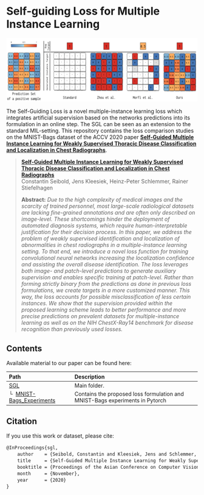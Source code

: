 # Self-guiding Loss for Multiple Instance Learning
![Title Image](./imgs/supervision_types.png)

The Self-Guiding Loss is a novel multiple-instance learning loss which integrates artificial supervision based on the networks predictions into its formulation in an online step. The SGL can be seen as an extension to the standard MIL-setting. This repository contains the loss comparison studies on the MNIST-Bags dataset of the ACCV 2020 paper [**Self-Guided Multiple Instance Learning for Weakly Supervised Thoracic Disease Classification and Localization in Chest Radiographs**](https://arxiv.org/pdf/2010.00127.pdf).

> [**Self-Guided Multiple Instance Learning for Weakly Supervised Thoracic Disease Classification and Localization in Chest Radiographs**](https://arxiv.org/pdf/2010.00127.pdf)<br>
> Constantin Seibold, Jens Kleesiek, Heinz-Peter Schlemmer, Rainer Stiefelhagen<br>
> 
>
> **Abstract:** *Due to the high complexity of medical images and the scarcity of  trained  personnel,  most  large-scale  radiological  datasets  are  lacking fine-grained  annotations  and  are  often  only  described  on  image-level. These shortcomings hinder the deployment of automated diagnosis systems, which require human-interpretable justification for their decision process.  In  this  paper,  we  address  the  problem  of  weakly  supervised identification  and  localization  of  abnormalities  in  chest  radiographs  in a multiple-instance learning setting. To that end, we introduce a novel loss function for training convolutional neural networks increasing the localization confidence and assisting the overall disease identification. The loss leverages both image- and patch-level predictions to generate auxiliary supervision and enables specific training at patch-level. Rather than forming strictly binary from the predictions as done in previous loss formulations, we create targets in a more customized manner. This way, the loss accounts for possible misclassification of less certain instances. We show that the supervision provided within the proposed learning scheme leads to better performance and more precise predictions on prevalent datasets  for  multiple-instance  learning  as  well  as  on  the  NIH  ChestX-Ray14 benchmark for disease recognition than previously used losses.*


## Contents

Available material to our paper can be found here:

| Path | Description
| :--- | :----------
| [SGL](https://github.com/ConstantinSeibold/SGL) | Main folder.
| &boxur;&nbsp; [MNIST-Bags_Experiments](./MNIST-Bags_Experiments) | Contains the proposed loss formulation and MNIST-Bags experiments in Pytorch


## Citation
If you use this work or dataset, please cite:
```latex
@InProceedings{sgl,
    author    = {Seibold, Constantin and Kleesiek, Jens and Schlemmer, Heinz-Peter and Stiefelhagen, Rainer},
    title     = {Self-Guided Multiple Instance Learning for Weakly Supervised Thoracic Disease Classification and Localization in Chest Radiographs},
    booktitle = {Proceedings of the Asian Conference on Computer Vision (ACCV)},
    month     = {November},
    year      = {2020}
}

